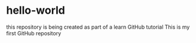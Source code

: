 # hello-world
this repository is being created as part of a learn GitHub tutorial
This is my first GitHub repository
